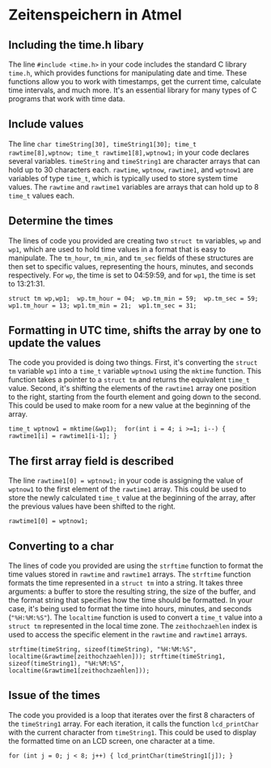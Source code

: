 # Zeitenspeichern in Atmel

## Including the time.h libary

The line `#include <time.h>` in your code includes the standard C library `time.h`, which provides functions for manipulating date and time. 
These functions allow you to work with timestamps, get the current time, calculate time intervals, and much more.
It's an essential library for many types of C programs that work with time data.

## Include values
The line `char timeString[30], timeString1[30]; time_t rawtime[8],wptnow; time_t rawtime1[8],wptnow1;` in your code declares several variables.
`timeString` and `timeString1` are character arrays that can hold up to 30 characters each.
`rawtime`, `wptnow`, `rawtime1`, and `wptnow1` are variables of type `time_t`,
which is typically used to store system time values. The `rawtime` and `rawtime1` variables are arrays that can hold up to 8 `time_t` values each.

## Determine the times
The lines of code you provided are creating two `struct tm` variables, `wp` and `wp1`, which are used to hold time values in a format that is
easy to manipulate. The `tm_hour`, `tm_min`, and `tm_sec` fields of these structures are then set to specific values, representing the hours,
minutes, and seconds respectively. For `wp`, the time is set to 04:59:59, and for `wp1`, the time is set to 13:21:31.

`struct tm wp,wp1; 
wp.tm_hour = 04; 
wp.tm_min = 59; 
wp.tm_sec = 59;
wp1.tm_hour = 13;
wp1.tm_min = 21; 
wp1.tm_sec = 31;`


## Formatting in UTC time, shifts the array by one to update the values
The code you provided is doing two things. First, it's converting the `struct tm` variable `wp1` into a `time_t` variable `wptnow1` using the
`mktime` function. This function takes a pointer to a `struct tm` and returns the equivalent `time_t` value. Second, it's shifting the elements
of the `rawtime1` array one position to the right, starting from the fourth element and going down to the second. This could be used to make 
room for a new value at the beginning of the array.

`time_t wptnow1 = mktime(&wp1); 
for(int i = 4; i >=1; i--)
{
	rawtime1[i] = rawtime1[i-1];
}`

## The first array field is described
The line `rawtime1[0] = wptnow1;` in your code is assigning the value of `wptnow1` to the first element of the `rawtime1` array.
This could be used to store the newly calculated `time_t` value at the beginning of the array, after the previous values have
been shifted to the right.

`rawtime1[0] = wptnow1;`

## Converting to a char
The lines of code you provided are using the `strftime` function to format the time values stored in `rawtime` and `rawtime1` arrays. 
The `strftime` function formats the time represented in a `struct tm` into a string. It takes three arguments: a buffer to store the 
resulting string, the size of the buffer, and the format string that specifies how the time should be formatted. In your case, it's
being used to format the time into hours, minutes, and seconds (`"%H:%M:%S"`). The `localtime` function is used to convert a `time_t`
value into a `struct tm` represented in the local time zone. The `zeithochzaehlen` index is used to access the specific element in the
`rawtime` and `rawtime1` arrays.

`strftime(timeString, sizeof(timeString), "%H:%M:%S", localtime(&rawtime[zeithochzaehlen]));
strftime(timeString1, sizeof(timeString1), "%H:%M:%S", localtime(&rawtime1[zeithochzaehlen]));`

## Issue of the times
The code you provided is a loop that iterates over the first 8 characters of the `timeString1` array. For each iteration, it calls the 
function `lcd_printChar` with the current character from `timeString1`. This could be used to display the formatted time on an LCD screen,
one character at a time.

`for (int j = 0; j < 8; j++)
{
	lcd_printChar(timeString1[j]);
}`
